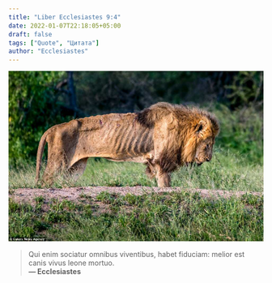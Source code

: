 ```yaml
---
title: "Liber Ecclesiastes 9:4"
date: 2022-01-07T22:18:05+05:00
draft: false
tags: ["Quote", "Цитата"]
author: "Ecclesiastes"
---
```


![Lion](image.jpg)

>Qui enim sociatur omnibus viventibus, habet fiduciam: melior est canis vivus leone mortuo.  
>**&mdash; Ecclesiastes**